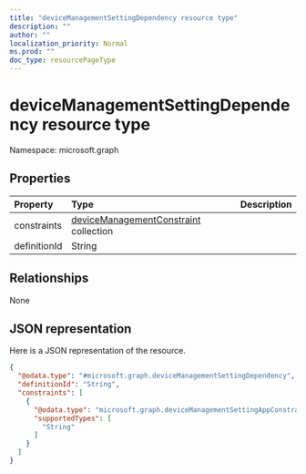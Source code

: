 ```yaml
---
title: "deviceManagementSettingDependency resource type"
description: ""
author: ""
localization_priority: Normal
ms.prod: ""
doc_type: resourcePageType
---
```


# deviceManagementSettingDependency resource type


Namespace: microsoft.graph



## Properties
|Property|Type|Description|
|:---|:---|:---|
|constraints|[deviceManagementConstraint](../resources/devicemanagementconstraint.md) collection||
|definitionId|String||

## Relationships
None

## JSON representation
Here is a JSON representation of the resource.
<!-- {
  "blockType": "resource",
  "@odata.type": "microsoft.graph.deviceManagementSettingDependency"
}
-->
``` json
{
  "@odata.type": "#microsoft.graph.deviceManagementSettingDependency",
  "definitionId": "String",
  "constraints": [
    {
      "@odata.type": "microsoft.graph.deviceManagementSettingAppConstraint",
      "supportedTypes": [
        "String"
      ]
    }
  ]
}
```

